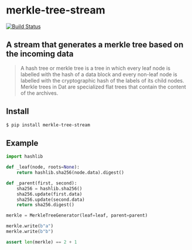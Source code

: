 # merkle-tree-stream

[![Build Status](https://drone.autonomic.zone/api/badges/hyperpy/merkle-tree-stream/status.svg)](https://drone.autonomic.zone/hyperpy/merkle-tree-stream)

## A stream that generates a merkle tree based on the incoming data

> A hash tree or merkle tree is a tree in which every leaf node is labelled
> with the hash of a data block and every non-leaf node is labelled with the
> cryptographic hash of the labels of its child nodes. Merkle trees in Dat are
> specialized flat trees that contain the content of the archives.

## Install

```sh
$ pip install merkle-tree-stream
```

## Example

```python
import hashlib

def _leaf(node, roots=None):
    return hashlib.sha256(node.data).digest()

def _parent(first, second):
    sha256 = hashlib.sha256()
    sha256.update(first.data)
    sha256.update(second.data)
    return sha256.digest()

merkle = MerkleTreeGenerator(leaf=leaf, parent=parent)

merkle.write(b"a")
merkle.write(b"b")

assert len(merkle) == 2 + 1
```
